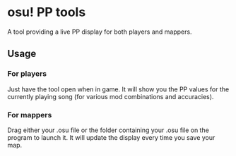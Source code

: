 # osu! PP tools

A tool providing a live PP display for both players and mappers.

## Usage

### For players
Just have the tool open when in game. It will show you the PP values for the currently playing song (for various mod combinations and accuracies).

### For mappers
Drag either your .osu file or the folder containing your .osu file on the program to launch it. It will update the display every time you save your map.
